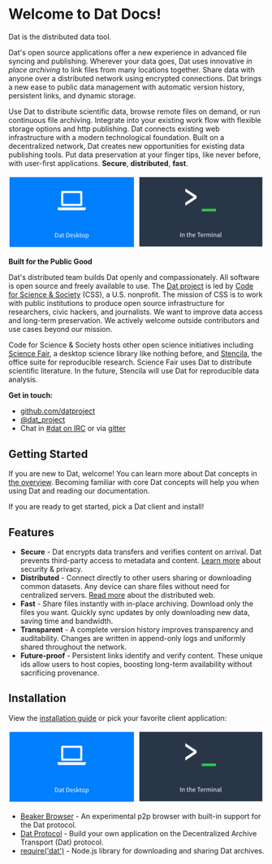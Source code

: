 # Welcome to Dat Docs!

Dat is the distributed data tool.

Dat's open source applications offer a new experience in advanced file syncing and publishing. Wherever your data goes, Dat uses innovative *in place archiving* to link files from many locations together. Share data with anyone over a distributed network using encrypted connections. Dat brings a new ease to public data management with automatic version history, persistent links, and dynamic storage.

Use Dat to distribute scientific data, browse remote files on demand, or run continuous file archiving. Integrate into your existing work flow with flexible storage options and http publishing. Dat connects existing web infrastructure with a modern technological foundation. Built on a decentralized network, Dat creates new opportunities for existing data publishing tools. Put data preservation at your finger tips, like never before, with user-first applications. **Secure**, **distributed**, **fast**.

<a href="https://datproject.org/install#desktop" target="_blank" title="Install Dat Desktop"><img src="/assets/install_desktop.png" alt="Install Dat Desktop" style="width:250px;"/></a>
<a href="https://datproject.org/install#terminal" target="_blank" title="Install dat command line"><img src="/assets/install_cli.png" alt="Install dat command line" style="width:250px;"/></a>

**Built for the Public Good**

Dat's distributed team builds Dat openly and compassionately. All software is open source and freely available to use. The [Dat project](http://datproject.org) is led by [Code for Science & Society](http://codeforscience.org) (CSS), a U.S. nonprofit. The mission of CSS is to work with public institutions to produce open source infrastructure for researchers, civic hackers, and journalists. We want to improve data access and long-term preservation. We actively welcome outside contributors and use cases beyond our mission.

Code for Science & Society hosts other open science initiatives including [Science Fair](https://github.com/codeforscience/sciencefair/), a desktop science library like nothing before, and [Stencila](https://github.com/stencila), the office suite for reproducible research. Science Fair uses Dat to distribute scientific literature. In the future, Stencila will use Dat for reproducible data analysis.

**Get in touch:**

* [github.com/datproject](http://github.com/datproject)
* [@dat_project](http://twitter.com/dat_project)
* Chat in [#dat on IRC](http://webchat.freenode.net/?channels=dat) or via [gitter](https://gitter.im/datproject/discussions)

## Getting Started

If you are new to Dat, welcome! You can learn more about Dat concepts in [the overview](overview). Becoming familiar with core Dat concepts will help you when using Dat and reading our documentation.

If you are ready to get started, pick a Dat client and install!

## Features

* **Secure** - Dat encrypts data transfers and verifies content on arrival. Dat prevents third-party access to metadata and content. [Learn more](faq#security-and-privacy) about security & privacy.
* **Distributed** - Connect directly to other users sharing or downloading common datasets. Any device can share files without need for centralized servers. [Read more](terms#distributed-web) about the distributed web.
* **Fast** - Share files instantly with in-place archiving. Download only the files you want. Quickly sync updates by only downloading new data, saving time and bandwidth.
* **Transparent** - A complete version history improves transparency and auditability. Changes are written in append-only logs and uniformly shared throughout the network.
* **Future-proof** - Persistent links identify and verify content. These unique ids allow users to host copies, boosting long-term availability without sacrificing provenance.

## Installation

 View the [installation guide](http://datproject.org/install) or pick your favorite client application:

<a href="https://datproject.org/install#desktop" target="_blank" title="Install Dat Desktop"><img src="/assets/install_desktop.png" alt="Install Dat Desktop" style="width:250px;"/></a>
<a href="https://datproject.org/install#terminal" target="_blank" title="Install dat command line"><img src="/assets/install_cli.png" alt="Install dat command line" style="width:250px;"/></a>

* [Beaker Browser](http://beakerbrowser.com) - An experimental p2p browser with built-in support for the Dat protocol.
* [Dat Protocol](https://www.datprotocol.com) - Build your own application on the Decentralized Archive Transport (Dat) protocol.
* [require('dat')](http://github.com/datproject/dat-node) - Node.js library for downloading and sharing Dat archives.
